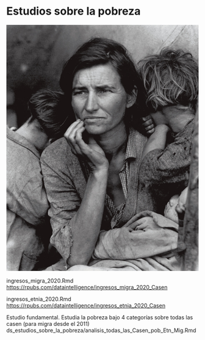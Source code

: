 
# Estudios sobre la pobreza

![](madre_migrante.jpg)

ingresos_migra_2020.Rmd\
https://rpubs.com/dataintelligence/ingresos_migra_2020_Casen

ingresos_etnia_2020.Rmd\
https://rpubs.com/dataintelligence/ingresos_etnia_2020_Casen


Estudio fundamental. Estudia la pobreza bajo 4 categorías sobre todas las casen (para migra desde el 2011)\
ds_estudios_sobre_la_pobreza/analisis_todas_las_Casen_pob_Etn_Mig.Rmd 
